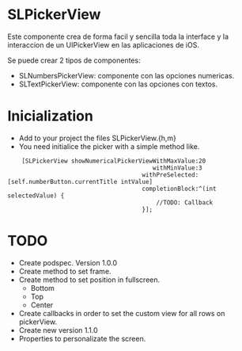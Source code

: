 # SLPickerView

Este componente crea de forma facil y sencilla toda la interface y la interaccion de un UIPickerView en las aplicaciones de iOS.

Se puede crear 2 tipos de componentes:
* SLNumbersPickerView: componente con las opciones numericas.
* SLTextPickerView: componente con las opciones con textos.

# Inicialization

* Add to your project the files SLPickerView.{h,m}
* You need initialice the picker with a simple method like.

```
    [SLPickerView showNumericalPickerViewWithMaxValue:20
                                         withMinValue:3
                                      withPreSelected:[self.numberButton.currentTitle intValue]
                                      completionBlock:^(int selectedValue) {
                                          //TODO: Callback
                                      }];
```
# TODO

* Create podspec. Version 1.0.0
* Create method to set frame.
* Create method to set position in fullscreen.
  - Bottom
  - Top
  - Center
* Create callbacks in order to set the custom view for all rows on pickerView.
* Create new version 1.1.0
* Properties to personalizate the screen.

